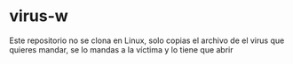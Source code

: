 # virus-w
Este repositorio no se clona en Linux, solo copias el archivo de el virus que quieres mandar, se lo mandas a la víctima y lo tiene que abrir
